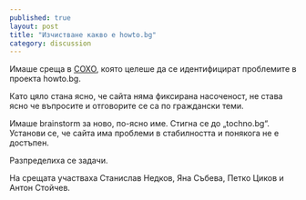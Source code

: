 ```yaml
---
published: true
layout: post
title: "Изчистване какво е howto.bg"
category: discussion
---
```


Имаше среща в [СОХО](http://soho.bg/), която целеше да се идентифицират проблемите в проекта howto.bg.

Като цяло стана ясно, че сайта няма фиксирана насоченост, не става ясно че въпросите и отговорите се са по граждански теми.

Имаше brainstorm за ново, по-ясно име. Стигна се до „tochno.bg“. Установи се, че сайта има проблеми в стабилността и понякога не е достъпен.

Разпределиха се задачи.

На срещата участваха Станислав Недков, Яна Събева, Петко Циков и Антон Стойчев.
